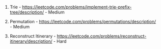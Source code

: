 1. Trie - https://leetcode.com/problems/implement-trie-prefix-tree/description/ - Medium

2. Permutation - https://leetcode.com/problems/permutations/description/ - Medium

3. Reconstruct Itinerary - https://leetcode.com/problems/reconstruct-itinerary/description/ - Hard
